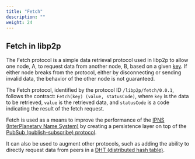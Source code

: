 ```yaml
---
title: "Fetch"
description: ""
weight: 24
---
```


## Fetch in libp2p

The Fetch protocol is a simple data retrieval protocol used in
libp2p to allow one node, A, to request data from another node, B,
based on a given [key](../core-abstractions/keys.md). If either node
breaks from the protocol, either by disconnecting or sending invalid
data, the behavior of the other node is not guaranteed.

The Fetch protocol, identified by the protocol ID `/libp2p/fetch/0.0.1`,
follows the contract: `Fetch(key) (value, statusCode)`, where `key` is the
data to be retrieved, `value` is the retrieved data, and `statusCode` is a
code indicating the result of the fetch request.

Fetch is used as a means to improve the performance of the
[IPNS (InterPlanetary Name System)](https://docs.ipfs.tech/concepts/ipns/) by
creating a persistence layer on top of the
[PubSub (publish-subscribe) protocol](../pubsub/overview.md).

It can also be used to augment other protocols, such as adding the ability to
directly request data from peers in a [DHT (distributed hash table)](dht.md).
